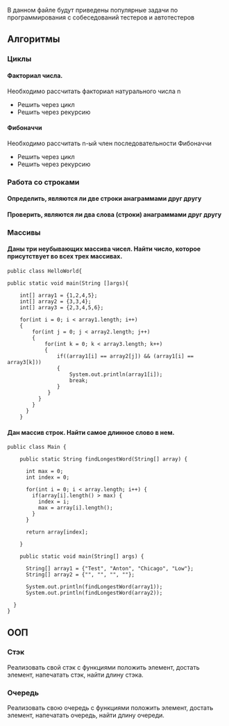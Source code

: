 В данном файле будут приведены популярные задачи по программирования с собеседований тестеров и автотестеров

## Алгоритмы

### Циклы

#### Факториал числа.
Необходимо рассчитать факториал натурального числа n
* Решить через цикл
* Решить через рекурсию

#### Фибоначчи
Необходимо рассчитать n-ый член последовательности Фибоначчи
* Решить через цикл
* Решить через рекурсию

### Работа со строками

#### Определить, являются ли две строки анаграммами друг другу

#### Проверить, являются ли два слова (строки) анаграммами друг другу

### Массивы

#### Даны три неубывающих массива чисел. Найти число, которое присутствует во всех трех массивах.

    public class HelloWorld{

    public static void main(String []args){
    
        int[] array1 = {1,2,4,5};
        int[] array2 = {3,3,4};
        int[] array3 = {2,3,4,5,6};
        
        for(int i = 0; i < array1.length; i++)
        {
            for(int j = 0; j < array2.length; j++)
            {
                for(int k = 0; k < array3.length; k++)
                {
                    if((array1[i] == array2[j]) && (array1[i] == array3[k]))
                    {
                        System.out.println(array1[i]);
                        break;
                    }
                 }
              }
            }
          }
        }

#### Дан массив строк. Найти самое длинное слово в нем.

    public class Main {

        public static String findLongestWord(String[] array) {

          int max = 0;
          int index = 0;

          for(int i = 0; i < array.length; i++) {
            if(array[i].length() > max) {
              index = i;
              max = array[i].length();
            }
          }

          return array[index];

        }

        public static void main(String[] args) {

          String[] array1 = {"Test", "Anton", "Chicago", "Low"};
          String[] array2 = {"", "", "", ""};

          System.out.println(findLongestWord(array1));
          System.out.println(findLongestWord(array2));

      }
    }

## ООП

### Стэк
Реализовать свой стэк с функциями положить элемент, достать элемент, напечатать стэк, найти длину стэка.

### Очередь
Реализовать свою очередь с функциями положить элемент, достать элемент, напечатать очередь, найти длину очереди.
